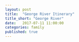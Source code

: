 ```yaml
---
layout: post
title:  "George River Itinerary"
title_short: "George River"
date:   2017-07-11 11:00:00
categories: family
published: true
---
```


<style>

.gm-style-iw {
    color: #000;
}

</style>

<script src="https://maps.googleapis.com/maps/api/js?sensor=false&key=AIzaSyCulIxQY3H9eMRxGv_P276AfsqnVbdg05E" type="text/javascript"></script>

<div id="map" style="height: 700px; width: 900px;"></div>

<script type="text/javascript">
    var locations = [
      ['OK in a Pinch', 54.996278,-66.299400],
      ['Fredrickson Portage', 55.046565, -66.252451],
      ['Doublet Site', 55.082249, -66.126280],
      ['Wolf Scat Campsite', 55.072471, -65.896168],
      ['Lac Talon', 55.125803, -65.582285],
      ['T-Rex', 55.422779, -65.229092],
      ['The Crossing West', 55.478902, -65.072536],
      ['Big Burn', 55.652701, -65.079660],
      ['Portage North', 55.764841, -65.079403],
      ['High Bluff', 55.852095, -64.807835],
      ['Beach Pie', 56.050280, -64.757881],
      ['The Narrows', 56.225365, -64.722691],
      ['Sand Beach',  56.387541, -64.728184],
      ['High Cliff', 56.598153, -64.739170],
      ['Two Caribou', 56.791572, -64.883108],
      ['Wolf Beach #1', 57.091593, -65.361357],
      ['Hubbard', 57.227322, -65.283337],
      ['First Trout', 57.426932, -65.319385],
      ['Berry Hill', 57.614291, -65.541773],
      ['Big Bend', 57.841690, -65.630007],
      ['Wolf Beach #2', 58.093485, -65.699787],
      ['Helen\'s Falls', 58.167851, -65.807247],
      ['OK Cabin', 58.379219, -66.025515],
      ['Airstrip', 58.572773, -65.935221],
      ['Kangiqsualujjauc', 58.694603, -65.954361]
    ];

    var map = new google.maps.Map(document.getElementById('map'), {
      zoom: 7,
      center: new google.maps.LatLng(57.088515,-66.049805),
      mapTypeId: google.maps.MapTypeId.TERRAIN
    });

    var infowindow = new google.maps.InfoWindow();

    var marker, i;

    for (i = 0; i < locations.length; i++) {
      marker = new google.maps.Marker({
        position: new google.maps.LatLng(locations[i][1], locations[i][2]),
        map: map
      });

      google.maps.event.addListener(marker, 'click', (function(marker, i) {
        return function() {
          infowindow.setContent(locations[i][0]);
          infowindow.open(map, marker);
        }
      })(marker, i));
    }
  </script>
